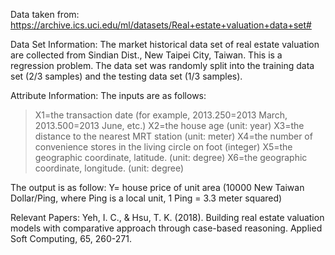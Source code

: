 Data taken from: https://archive.ics.uci.edu/ml/datasets/Real+estate+valuation+data+set#


Data Set Information:
The market historical data set of real estate valuation are collected from Sindian Dist., New Taipei City, Taiwan. This is a regression problem. The data set was randomly split into the training data set (2/3 samples) and the testing data set (1/3 samples).


Attribute Information:
The inputs are as follows:
> X1=the transaction date (for example, 2013.250=2013 March, 2013.500=2013 June, etc.)
> X2=the house age (unit: year)
> X3=the distance to the nearest MRT station (unit: meter)
> X4=the number of convenience stores in the living circle on foot (integer)
> X5=the geographic coordinate, latitude. (unit: degree)
> X6=the geographic coordinate, longitude. (unit: degree)

The output is as follow:
Y= house price of unit area (10000 New Taiwan Dollar/Ping, where Ping is a local unit, 1 Ping = 3.3 meter squared)


Relevant Papers:
Yeh, I. C., & Hsu, T. K. (2018). Building real estate valuation models with comparative approach through case-based reasoning. Applied Soft Computing, 65, 260-271.
